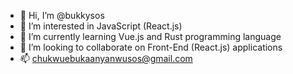 - 👋 Hi, I’m @bukkysos
- 👀 I’m interested in JavaScript (React.js)
- 🌱 I’m currently learning Vue.js and Rust programming language
- 💞️ I’m looking to collaborate on Front-End (React.js) applications
- 📫 chukwuebukaanyanwusos@gmail.com

<!---
bukkysos/bukkysos is a ✨ special ✨ repository because its `README.md` (this file) appears on your GitHub profile.
You can click the Preview link to take a look at your changes.
--->
